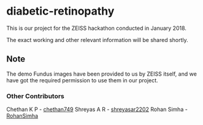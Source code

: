 # diabetic-retinopathy
This is our project for the ZEISS hackathon conducted in January 2018.

The exact working and other relevant information will be shared shortly.


## Note
The demo Fundus images have been provided to us by ZEISS itself, and we have got the required permission to use them in our project.

### Other Contributors
Chethan K P - [chethan749](https://github.com/chethan749)
Shreyas A R - [shreyasar2202](https://github.com/shreyasar2202)
Rohan Simha - [RohanSimha](https://github.com/RohanSimha)
